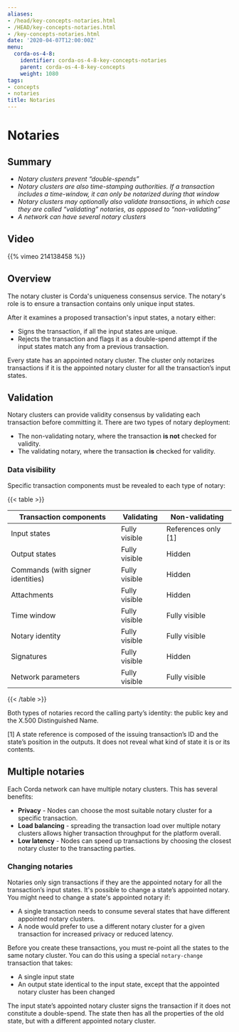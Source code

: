 ```yaml
---
aliases:
- /head/key-concepts-notaries.html
- /HEAD/key-concepts-notaries.html
- /key-concepts-notaries.html
date: '2020-04-07T12:00:00Z'
menu:
  corda-os-4-8:
    identifier: corda-os-4-8-key-concepts-notaries
    parent: corda-os-4-8-key-concepts
    weight: 1080
tags:
- concepts
- notaries
title: Notaries
---
```



# Notaries

## Summary

* *Notary clusters prevent “double-spends”*
* *Notary clusters are also time-stamping authorities. If a transaction includes a time-window, it can only be notarized during that window*
* *Notary clusters may optionally also validate transactions, in which case they are called “validating” notaries, as opposed to “non-validating”*
* *A network can have several notary clusters*

## Video

{{% vimeo 214138458 %}}

## Overview

The notary cluster is Corda's uniqueness consensus service. The notary's role is to ensure a
transaction contains only unique input states.

After it examines a proposed transaction's input states, a notary either:

* Signs the transaction, if all the input states are unique.
* Rejects the transaction and flags it as a  double-spend attempt if the input states match any from a previous transaction.

Every state has an appointed notary cluster. The cluster only notarizes transactions if it is the appointed notary cluster for all the transaction’s input states.

## Validation

Notary clusters can provide validity consensus by validating each transaction
before committing it. There are two types of notary deployment:

* The non-validating notary, where the transaction **is not** checked for validity.
* The validating notary, where the transaction **is** checked for validity.

### Data visibility

Specific transaction components must be revealed to each type of notary:

{{< table >}}

|Transaction components|Validating|Non-validating|
|-----------------------------------|---------------|-----------------------|
|Input states|Fully visible|References only \[1\]|
|Output states|Fully visible|Hidden|
|Commands (with signer identities)|Fully visible|Hidden|
|Attachments|Fully visible|Hidden|
|Time window|Fully visible|Fully visible|
|Notary identity|Fully visible|Fully visible|
|Signatures|Fully visible|Hidden|
|Network parameters|Fully visible|Fully visible|

{{< /table >}}

Both types of notaries record the calling party’s identity: the public key and the X.500 Distinguished Name.

<a name="key-concepts-notaries-id1"></a>

\[1\]
A state reference is composed of the issuing transaction’s ID and the state’s position in the outputs. It does not
reveal what kind of state it is or its contents.

## Multiple notaries

Each Corda network can have multiple notary clusters. This has several benefits:

* **Privacy** -  Nodes can choose the most suitable notary cluster for a specific transaction.
* **Load balancing** - spreading the transaction load over multiple notary clusters allows higher transaction
throughput for the platform overall.
* **Low latency** - Nodes can speed up transactions by choosing the closest notary cluster to the transacting parties.

### Changing notaries

Notaries only sign transactions if they are the appointed notary for all the
transaction’s input states. It's possible to change a state’s appointed notary.
You might need to change a state's appointed notary if:

* A single transaction needs to consume several states that have different appointed notary clusters.
* A node would prefer to use a different notary cluster for a given transaction for increased privacy or reduced latency.

Before you create these transactions, you must re-point all the states to the same notary cluster. You can do this 
using a special `notary-change` transaction that takes:

* A single input state
* An output state identical to the input state, except that the appointed notary cluster has been changed

The input state’s appointed notary cluster signs the transaction if it does not constitute a double-spend. The state then has all the properties of the old state, but with a different appointed notary
cluster.

